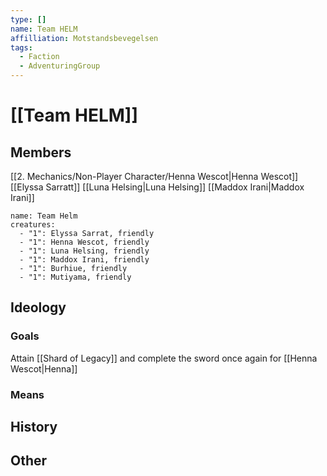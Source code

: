 ```yaml
---
type: []
name: Team HELM
affilliation: Motstandsbevegelsen
tags:
  - Faction
  - AdventuringGroup
---
```


# [[Team HELM]] 

## Members
[[2. Mechanics/Non-Player Character/Henna Wescot|Henna Wescot]]
[[Elyssa Sarratt]]
[[Luna Helsing|Luna Helsing]]
[[Maddox Irani|Maddox Irani]]

```encounter-table
name: Team Helm
creatures:
  - "1": Elyssa Sarrat, friendly
  - "1": Henna Wescot, friendly
  - "1": Luna Helsing, friendly
  - "1": Maddox Irani, friendly
  - "1": Burhiue, friendly
  - "1": Mutiyama, friendly
```

## Ideology

### Goals
Attain [[Shard of Legacy]] and complete the sword once again for [[Henna Wescot|Henna]]

### Means


## History

## Other